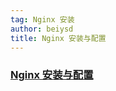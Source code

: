 ```yaml
---
tag: Nginx 安装
author: beiysd
title: Nginx 安装与配置
---
```


### [Nginx 安装与配置](https://blog.csdn.net/weixin_40532650/article/details/112651804)
